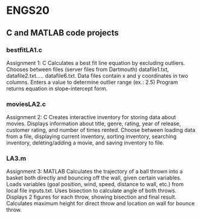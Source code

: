 # ENGS20
## C and MATLAB code projects

### bestfitLA1.c
Assignment 1: C
Calculates a best fit line equation by excluding outliers.
Chooses between files (server files from Dartmouth) datafile1.txt, datafile2.txt..... datafile6.txt.
Data files contain x and y coordinates in two columns.
Enters a value to determine outlier range (ex.: 2.5)
Program returns equation in slope-intercept form.

### moviesLA2.c
Assignment 2: C
Creates interactive inventory for storing data about movies.
Displays information about title, genre, rating, year of release, customer rating, and number of times rented.
Choose between loading data from a file, displaying current inventory, sorting inventory, searching inventory, deleting/adding a movie, and saving inventory to file.

### LA3.m
Assignment 3: MATLAB
Calculates the trajectory of a ball thrown into a basket both directly and bouncing off the wall, given certain variables.
Loads variables (goal position, wind, speed, distance to wall, etc.) from local file inputs.txt.
Uses bisection to calculate angle of both throws.
Displays 2 figures for each throw, showing bisection and final result.
Calculates maximum height for direct throw and location on wall for bounce throw.
